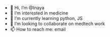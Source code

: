 - 👋 Hi, I’m @Inaya
- 👀 I’m interested in medicine
- 🌱 I’m currently learning python, JS
- 💞️ I’m looking to collaborate on medtech work
- 📫 How to reach me: email

<!---
Inaya-Islam/Inaya-Islam is a ✨ special ✨ repository because its `README.md` (this file) appears on your GitHub profile.
You can click the Preview link to take a look at your changes.
--->
